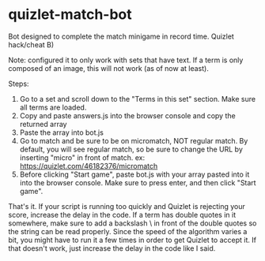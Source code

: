 # quizlet-match-bot
Bot designed to complete the match minigame in record time. Quizlet hack/cheat B)

Note: configured it to only work with sets that have text. If a term is only composed of an image, this will not work (as of now at least).

Steps:

1. Go to a set and scroll down to the "Terms in this set" section. Make sure all terms are loaded.
2. Copy and paste answers.js into the browser console and copy the returned array
3. Paste the array into bot.js
4. Go to match and be sure to be on micromatch, NOT regular match. By default, you will see regular match, so be sure to change the URL by inserting "micro" in front of match.
ex: https://quizlet.com/46182376/micromatch
5. Before clicking "Start game", paste bot.js with your array pasted into it into the browser console. Make sure to press enter, and then click "Start game".

That's it. If your script is running too quickly and Quizlet is rejecting your score, increase the delay in the code. If a term has double quotes in it somewhere, make sure to add a backslash \ in front of the double quotes so the string can be read properly. Since the speed of the algorithm varies a bit, you might have to run it a few times in order to get Quizlet to accept it. If that doesn't work, just increase the delay in the code like I said.
